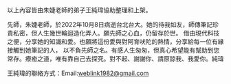 以上內容皆由朱婕老師的弟子王純瑋協助整理和上架。

先師，朱婕老師，於2022年10月8日病逝台北台大。她的待我如友，師傳筆記珍貴私密，但人生幾世輪迴造化弄人。願先師之心血，仍留存於世。
借由現代科技之便，分享她的知識和愛。也願將這份愛與對阿育吠陀的熱情，分享給每一位有緣接觸到她筆記的人，
以不負先師之名。有感人生匆匆，但真心希望能有幫助到您常存。療癒之道，唯有靠自己去探究。對不起、謝謝你、請原諒我、我愛你。純瑋

王純瑋的聯絡方式：Email:weblink1982@gmail.com
